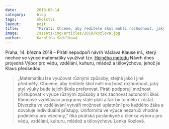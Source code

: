 ```yaml
---
date:         2018-03-14
category:     blog
tags:         školství
layout:       post
title:        "Piráti: Chceme, aby ředitelé škol mohli rozhodnout, jaký styl výuky bude jejich škola preferovat"
image:        /assets/img/articles/2018/kozlova.jpg
author:       Karolína Sadílková
---
```


Praha, 14. března 2018 – Piráti nepodpoří návrh Václava Klause ml., který nechce ve výuce matematiky využívat tzv. [Hejného metodu](https://www.h-mat.cz/hejneho-metoda) Návrh dnes projedná Výbor pro vědu, vzdělání, kulturu, mládež a tělovýchovu, jehož je Klaus předsedou.

> „Matematiku lze vyučovat různými způsoby, stejně jako i jiné předměty. Chceme, aby ředitelé škol měli možnost rozhodnout, jaký styl výuky bude jejich škola preferovat. Piráti podporují možnost přistupovat k výuce různými způsoby a tak zachovat autonomii škol. Rámcové vzdělávací programy stále platí a tak by to mělo i zůstat. Diverzita ve vzdělávání vytváří možnosti uplatnění pro každého žáka a dovoluje individuální přístupy. Uniformita ve výuce nezaručí vhodné podmínky pro všechny,“ říká pirátská poslankyně a členka výboru pro vědu, vzdělání, kulturu, mládež a tělovýchovu Lenka Kozlová.
 


